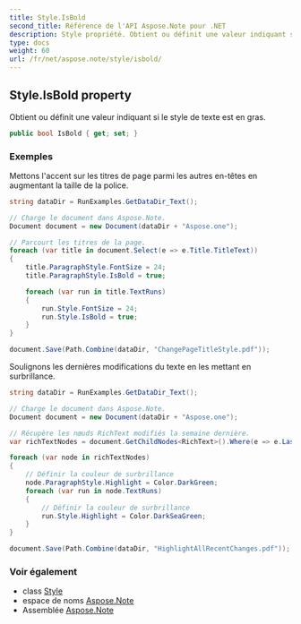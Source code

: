 ```yaml
---
title: Style.IsBold
second_title: Référence de l'API Aspose.Note pour .NET
description: Style propriété. Obtient ou définit une valeur indiquant si le style de texte est en gras.
type: docs
weight: 60
url: /fr/net/aspose.note/style/isbold/
---
```

## Style.IsBold property

Obtient ou définit une valeur indiquant si le style de texte est en gras.

```csharp
public bool IsBold { get; set; }
```

### Exemples

Mettons l'accent sur les titres de page parmi les autres en-têtes en augmentant la taille de la police.

```csharp
string dataDir = RunExamples.GetDataDir_Text();

// Charge le document dans Aspose.Note.
Document document = new Document(dataDir + "Aspose.one");

// Parcourt les titres de la page.
foreach (var title in document.Select(e => e.Title.TitleText))
{
    title.ParagraphStyle.FontSize = 24;
    title.ParagraphStyle.IsBold = true;

    foreach (var run in title.TextRuns)
    {
        run.Style.FontSize = 24;
        run.Style.IsBold = true;
    }
}

document.Save(Path.Combine(dataDir, "ChangePageTitleStyle.pdf"));
```

Soulignons les dernières modifications du texte en les mettant en surbrillance.

```csharp
string dataDir = RunExamples.GetDataDir_Text();

// Charge le document dans Aspose.Note.
Document document = new Document(dataDir + "Aspose.one");

// Récupère les nœuds RichText modifiés la semaine dernière.
var richTextNodes = document.GetChildNodes<RichText>().Where(e => e.LastModifiedTime >= DateTime.Today.Subtract(TimeSpan.FromDays(7)));

foreach (var node in richTextNodes)
{
    // Définir la couleur de surbrillance
    node.ParagraphStyle.Highlight = Color.DarkGreen;
    foreach (var run in node.TextRuns)
    {
        // Définir la couleur de surbrillance
        run.Style.Highlight = Color.DarkSeaGreen;
    }
}

document.Save(Path.Combine(dataDir, "HighlightAllRecentChanges.pdf"));
```

### Voir également

* class [Style](../)
* espace de noms [Aspose.Note](../../style/)
* Assemblée [Aspose.Note](../../../)


